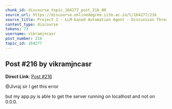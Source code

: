 ```yaml
---
chunk_id: discourse_topic_164277_post_216_00
source_url: https://discourse.onlinedegree.iitm.ac.in/t/164277/216
source_title: Project 1 - LLM-based Automation Agent - Discussion Thread [TDS Jan 2025]
content_type: discourse
tokens: 73
username: vikramjncasr
post_number: 216
topic_id: 164277
---
```


## Post #216 by vikramjncasr

**Direct Link**: [Post #216](https://discourse.onlinedegree.iitm.ac.in/t/164277/216)

@Jivraj sir I get this error

but my app.py is able to get the server running on localhost and not on 0.0.0.
